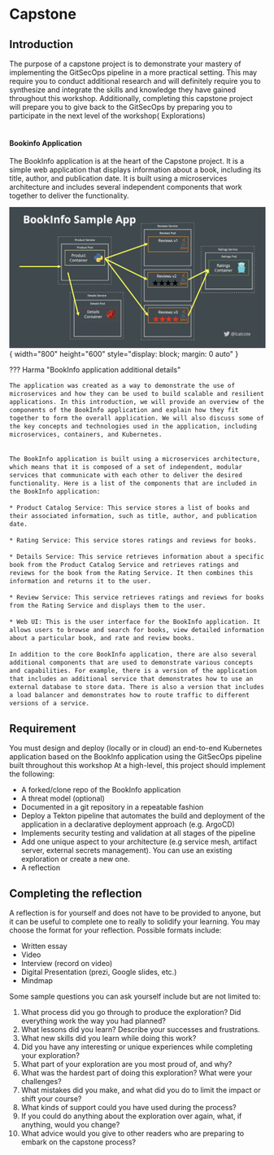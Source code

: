 # Capstone 

## Introduction

The purpose of a capstone project is to demonstrate your mastery of implementing the GitSecOps pipeline in a more practical setting.  This may require you to conduct additional research and will definitely require you to synthesize and integrate the skills and knowledge they have gained throughout this workshop.  Additionally, completing this capstone project will prepare you to give back to the GitSecOps by preparing you to participate in the next level of the workshop( Explorations)  
<br>

#### Bookinfo Application
The BookInfo application is at the heart of the Capstone project.  It is a simple web application that displays information about a book, including its title, author, and publication date. It is built using a microservices architecture and includes several independent components that work together to deliver the functionality. 

![BookInfo Application](./../assets/images/bookinfo.png){ width="800" height="600" style="display: block; margin: 0 auto" }



??? Harma "BookInfo application additional details"

    The application was created as a way to demonstrate the use of microservices and how they can be used to build scalable and resilient applications. In this introduction, we will provide an overview of the components of the BookInfo application and explain how they fit together to form the overall application. We will also discuss some of the key concepts and technologies used in the application, including microservices, containers, and Kubernetes.


    The BookInfo application is built using a microservices architecture, which means that it is composed of a set of independent, modular services that communicate with each other to deliver the desired functionality. Here is a list of the components that are included in the BookInfo application:

    * Product Catalog Service: This service stores a list of books and their associated information, such as title, author, and publication date.

    * Rating Service: This service stores ratings and reviews for books.

    * Details Service: This service retrieves information about a specific book from the Product Catalog Service and retrieves ratings and reviews for the book from the Rating Service. It then combines this information and returns it to the user.

    * Review Service: This service retrieves ratings and reviews for books from the Rating Service and displays them to the user.

    * Web UI: This is the user interface for the BookInfo application. It allows users to browse and search for books, view detailed information about a particular book, and rate and review books.

    In addition to the core BookInfo application, there are also several additional components that are used to demonstrate various concepts and capabilities. For example, there is a version of the application that includes an additional service that demonstrates how to use an external database to store data. There is also a version that includes a load balancer and demonstrates how to route traffic to different versions of a service.


## Requirement
You must design and deploy (locally or in cloud) an end-to-end Kubernetes application based on the BookInfo application using the GitSecOps pipeline built throughout this workshop  At a high-level, this project should implement the following:

- A forked/clone repo of the BookInfo application
- A threat model (optional)
- Documented in a git repository in a repeatable fashion
- Deploy a Tekton pipeline that automates the build and deployment of the application in a declarative deployment approach (e.g. ArgoCD) 
- Implements security testing and validation at all stages of the pipeline
- Add one unique aspect to your architecture (e.g service mesh, artifact server, external secrets management).  You can use an existing exploration or create a new one.
- A reflection 


## Completing the reflection
A reflection is for yourself and does not have to be provided to anyone, but it can be useful to complete one to really to solidify your learning. You may choose the format for your reflection. Possible formats include:
* Written essay
* Video
* Interview (record on video)
* Digital Presentation (prezi, Google slides, etc.)
* Mindmap

Some sample questions you can ask yourself include but are not limited to:

1. What process did you go through to produce the exploration? Did everything work the way you had planned?
2. What lessons did you learn? Describe your successes and frustrations.
3. What new skills did you learn while doing this work?
4. Did you have any interesting or unique experiences while completing your exploration?
5. What part of your exploration are you most proud of, and why?
6. What was the hardest part of doing this exploration? What were your challenges?
7.  What mistakes did you make, and what did you do to limit the impact or shift your course?
8.  What kinds of support could you have used during the process?
9.  If you could do anything about the exploration over again, what, if anything, would you change?
10. What advice would you give to other readers who are preparing to embark on the capstone process?




